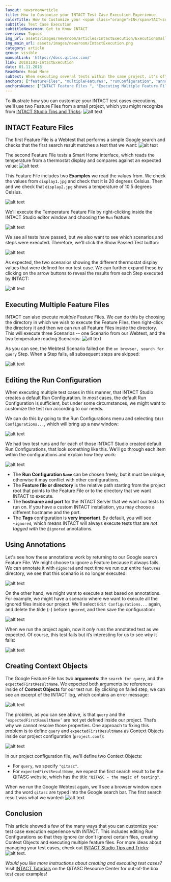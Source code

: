 ```yaml
---
layout: newsroomArticle
title: How to Customize your INTACT Test Case Execution Experience
colorTitle: How to Customize your <span class="orange">IN</span>TACT<sup>®</sup> Test Case Execution Experience
subtitle: Test Case Execution
subtitleNewsroom: Get to Know INTACT
overview: Topics
img_url: assets/images/newsroom/articles/IntactExecution/ExecutionSmall.png
img_main_url: assets/images/newsroom/IntactExecution.png
category: article
group: visible
manualLink: 'https://docs.qitasc.com/'
link: 20181101-IntactExecution
date: 01.11.2018
ReadMore: Read More
subtext: When executing several tests within the same project, it's often necessary to adapt them to changes that arise so that all tests are compatible with each other. INTACT Studio allows you to configure individual scenarios to prioritize test cases, ignore unwanted Scenarios and add custom Context Objects to make sure your tests run smoothly.
anchors: ["featureFiles", "multipleFeatures", "runConfiguration", "annotations", "contextObjects", "conclusion"]
anchorsNames: ["INTACT Feature Files ", "Executing Multiple Feature Files", "Editing the Run Configuration", "Using Annotations", "Creating Context Objects", "Conclusion"]
---
```


To illustrate how you can customize your INTACT test cases executions, we'll use two Feature Files from a small project, which you might recognize from [INTACT Studio Tips and Tricks](http://www.qitasc.com/articles/20181008-StudioTricks):
![alt text](/assets/images/newsroom/articles/IntactExecution/testProject.png)

## INTACT Feature Files <a name="featureFiles"></a>
The first Feature File is a Webtest that performs a simple Google search and checks that the first search result matches a text that we want:
![alt text](/assets/images/newsroom/articles/IntactExecution/googleFeatureFile.png)

The second Feature File tests a Smart Home interface, which reads the temperature from a thermostat display and compares against an expected value:
![alt text](/assets/images/newsroom/articles/IntactExecution/thermostatFeatureFile.png)

This Feature File includes two **Examples** we read the values from. We check the values from `display1.jpg` and check that it is 20 degrees Celsius. Then and we check that `display2.jpg` shows a temperature of 10.5 degrees Celsius.

![alt text](/assets/images/newsroom/articles/IntactExecution/thermoDisplays.png)

We'll execute the Temperature Feature File by right-clicking inside the INTACT Studio editor window and choosing the `Run` feature:

![alt text](/assets/images/newsroom/articles/IntactExecution/runTemperature.png)

We see all tests have passed, but we also want to see which scenarios and steps were executed. Therefore, we'll click the Show Passed Test button:

![alt text](/assets/images/newsroom/articles/IntactExecution/testsPassed.png)

As expected, the two scenarios showing the different thermostat display values that were defined for our test case. We can further expand these by clicking on the arrow buttons to reveal the results from each Step executed by INTACT:

![alt text](/assets/images/newsroom/articles/IntactExecution/testsPassed2.png)

## Executing Multiple Feature Files <a name="multipleFeatures"></a>
INTACT can also execute *multiple* Feature Files. We can do this by choosing the directory in which we wish to execute the Feature Files, then right-click the directory it and then we can run all Feature Files inside the directory. This will execute three Scenarios -- one Scenario from our Webtest, and the two temperature reading Scenarios:
![alt text](/assets/images/newsroom/articles/IntactExecution/runFeatures.png)

 As you can see, the Webtest Scenario failed on the `on browser, search for query` Step. When a Step fails, all subsequent steps are skipped:

![alt text](/assets/images/newsroom/articles/IntactExecution/runFeaturesResult.png)

## Editing the Run Configuration <a name="runConfiguration"></a>
When executing multiple test cases in this manner, that INTACT Studio creates a default Run Configuration. In *most* cases, the default Run Configuration is sufficient, but under some circumstances, we might want to customize the test run according to our needs.

We can do this by going to the Run Configurations menu and selecting `Edit Configurations...`, which will bring up a new window:

![alt text](/assets/images/newsroom/articles/IntactExecution/editConfigurations.png)

We had two test runs and for each of those INTACT Studio created default Run Configurations, that look something like this. We'll go through each item within the configurations and explain how they work:

![alt text](/assets/images/newsroom/articles/IntactExecution/defaultRunConfigurations.png)

* The **Run Configuration `Name`** can be chosen freely, but it must be unique, otherwise it may conflict with other configurations.
* The **Feature file or directory** is the relative path starting from the project root that points to the Feature File or to the directory that we want INTACT to execute.
* The **hostname and port** for the INTACT Server that we want our tests to run on. If you have a custom INTACT installation, you may choose a different hostname and the port.
* The **Tags** configuration is **very important**. By default, you will see `~ignored`, which means INTACT will always execute tests that are *not tagged with* the `@ignored` annotations.

## Using Annotations <a name="annotations"></a>

Let's see how these annotations work by returning to our Google search Feature File. We might choose to ignore a Feature because it always fails. We can annotate it with `@ignored` and next time we run our entire `features` directory, we see that this scenario is no longer executed:

![alt text](/assets/images/newsroom/articles/IntactExecution/runIgnored.png)

On the other hand, we might want to execute a test based on annotations. For example, we might have a scenario where we want to execute all the ignored files inside our project. We'll select `Edit Configurations...` again, and delete the tilde (`~`) before `ignored`, and then save the configuration:

![alt text](/assets/images/newsroom/articles/IntactExecution/removeTilde.png)

When we run the project again, now it *only* runs the annotated test as we expected. Of course, this test fails but it’s interesting for us to see *why* it fails:

![alt text](/assets/images/newsroom/articles/IntactExecution/runIgnored2.png)

## Creating Context Objects <a name="contextObjects"></a>
The Google Feature File has two **arguments**: the `search for query`, and the `expectedFirstResultName`. We expected both arguments be references inside of **Context Objects** for our test run. By clicking on failed step, we can see an excerpt of the INTACT log, which contains an error message:

![alt text](/assets/images/newsroom/articles/IntactExecution/unresolved.png)

The problem, as you can see above, is that `query` and the `‘expectedFirstResultName’` are not yet defined inside our project. That’s why we cannot resolve those properties. One approach to fixing this problem is to define `query` and `expectedFirstResultName` as Context Objects inside our project configuration (`project.conf`):

![alt text](/assets/images/newsroom/articles/IntactExecution/editProjectConf.png)

In our project configuration file, we'll define two Context Objects:
* For `query`, we specify `"qitasc"`.
* For `expectedFirstResultName`, we expect the first search result to be the QiTASC website, which has the title `"QiTASC - the magic of testing"`.

When we run the Google Webtest again, we'll see a browser window open and the word `qitasc` are typed into the Google search bar. The first search result was what we wanted:
![alt text](/assets/images/newsroom/articles/IntactExecution/webtestChrome.png)

## Conclusion <a name="conclusion"></a>
This article showed a few of the many ways that you can customize your test case execution experience with INTACT. This includes editing Run Configurations so that they ignore (or don't ignore) certain files, creating Context Objects and executing multiple feature files. For more ideas about managing your test cases, check out [INTACT Studio Tips and Tricks](http://www.qitasc.com/articles/20181008-StudioTricks):
![alt text](/assets/images/newsroom/articles/IntactExecution/testProject.png).

*Would you like more instructions about creating and executing test cases?* Visit [INTACT Tutorials](https://docs.qitasc.com/tutorials/) on the QiTASC Resource Center for out-of-the box test case examples!
